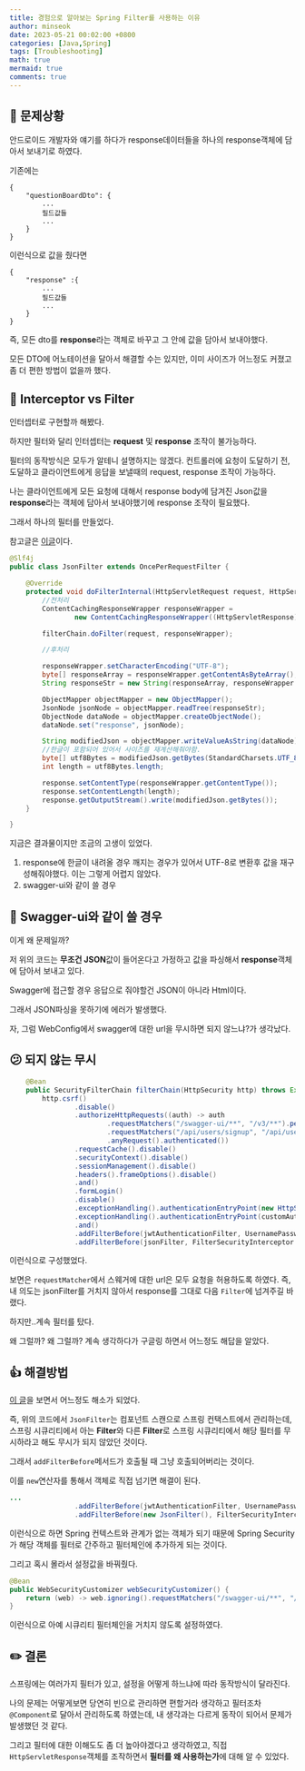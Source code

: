 ```yaml
---
title: 경험으로 알아보는 Spring Filter를 사용하는 이유
author: minseok
date: 2023-05-21 00:02:00 +0800
categories: [Java,Spring]
tags: [Troubleshooting]
math: true
mermaid: true
comments: true
---
```


## 🔅 문제상황

안드로이드 개발자와 얘기를 하다가 response데이터들을 하나의 response객체에 담아서 보내기로 하였다.

기존에는

```text
{
    "questionBoardDto": {
        ...
        필드값들
        ...
    }
}
```

이런식으로 값을 줬다면

```text
{
    "response" :{
        ...
        필드값들
        ...
    }
}
```

즉, 모든 dto를 **response**라는 객체로 바꾸고 그 안에 값을 담아서 보내야했다.

모든 DTO에 어노테이션을 달아서 해결할 수는 있지만, 이미 사이즈가 어느정도 커졌고 좀 더 편한 방법이 없을까 했다.

## 🤔 Interceptor vs Filter

인터셉터로 구현할까 해봤다.

하지만 필터와 달리 인터셉터는 **request** 및 **response** 조작이 불가능하다.

필터의 동작방식은 모두가 알테니 설명하지는 않겠다. 컨트롤러에 요청이 도달하기 전, 도달하고 클라이언트에게 응답을 보낼때의 request, response 조작이 가능하다.

나는 클라이언트에게 모든 요청에 대해서 response body에 담겨진 Json값을 **response**라는 객체에 담아서 보내야했기에 response 조작이 필요했다.

그래서 하나의 필터를 만들었다.

참고글은 [이글](https://medium.com/sjk5766/spring-filter%EC%97%90%EC%84%9C-response-%EC%88%98%EC%A0%95%ED%95%98%EA%B8%B0-7de6da9836f5)이다.



```java
@Slf4j
public class JsonFilter extends OncePerRequestFilter {

    @Override
    protected void doFilterInternal(HttpServletRequest request, HttpServletResponse response, FilterChain filterChain) throws ServletException, IOException {
        //전처리
        ContentCachingResponseWrapper responseWrapper =
                new ContentCachingResponseWrapper((HttpServletResponse) response);

        filterChain.doFilter(request, responseWrapper);

        //후처리

        responseWrapper.setCharacterEncoding("UTF-8");
        byte[] responseArray = responseWrapper.getContentAsByteArray();
        String responseStr = new String(responseArray, responseWrapper.getCharacterEncoding());

        ObjectMapper objectMapper = new ObjectMapper();
        JsonNode jsonNode = objectMapper.readTree(responseStr);
        ObjectNode dataNode = objectMapper.createObjectNode();
        dataNode.set("response", jsonNode);

        String modifiedJson = objectMapper.writeValueAsString(dataNode);
        //한글이 포함되어 있어서 사이즈를 재계산해줘야함.
        byte[] utf8Bytes = modifiedJson.getBytes(StandardCharsets.UTF_8);
        int length = utf8Bytes.length;

        response.setContentType(responseWrapper.getContentType());
        response.setContentLength(length);
        response.getOutputStream().write(modifiedJson.getBytes());
    }

}
```

지금은 결과물이지만 조금의 고생이 있었다.

1. response에 한글이 내려올 경우 깨지는 경우가 있어서 UTF-8로 변환후 값을 재구성해줘야했다. 이는 그렇게 어렵지 않았다.
2. swagger-ui와 같이 쓸 경우

## 🤔 Swagger-ui와 같이 쓸 경우

이게 왜 문제일까?

저 위의 코드는 **무조건 JSON**값이 들어온다고 가정하고 값을 파싱해서 **response**객체에 담아서 보내고 있다.

Swagger에 접근할 경우 응답으로 줘야할건 JSON이 아니라 Html이다.

그래서 JSON파싱을 못하기에 에러가 발생했다.

자, 그럼 WebConfig에서 swagger에 대한 url을 무시하면 되지 않느냐?가 생각났다.

## 😕 되지 않는 무시

```java
    @Bean
    public SecurityFilterChain filterChain(HttpSecurity http) throws Exception {
        http.csrf()
                .disable()
                .authorizeHttpRequests((auth) -> auth
                        .requestMatchers("/swagger-ui/**", "/v3/**").permitAll()
                        .requestMatchers("/api/users/signup", "/api/users/verification").permitAll()
                        .anyRequest().authenticated())
                .requestCache().disable()
                .securityContext().disable()
                .sessionManagement().disable()
                .headers().frameOptions().disable()
                .and()
                .formLogin()
                .disable()
                .exceptionHandling().authenticationEntryPoint(new HttpStatusEntryPoint(HttpStatus.UNAUTHORIZED))
                .exceptionHandling().authenticationEntryPoint(customAuthenticationEntryPoint)
                .and()
                .addFilterBefore(jwtAuthenticationFilter, UsernamePasswordAuthenticationFilter.class)
                .addFilterBefore(jsonFilter, FilterSecurityInterceptor.class);
```

이런식으로 구성했었다.

보면은 `requestMatcher`에서 스웨거에 대한 url은 모두 요청을 허용하도록 하였다. 즉, 내 의도는 jsonFilter를 거치지 않아서 response를 그대로 다음 `Filter`에 넘겨주길 바랬다.

하지만..계속 필터를 탔다. 

왜 그럴까? 왜 그럴까? 계속 생각하다가 구글링 하면서 어느정도 해답을 알았다.

## 👍 해결방법

[이 글](https://velog.io/@jh5253/Spring-Security-%ED%95%84%ED%84%B0-%EB%93%B1%EB%A1%9D-%EC%8B%9C-%EC%A3%BC%EC%9D%98%EC%82%AC%ED%95%ADignore)을 보면서 어느정도 해소가 되었다.

즉, 위의 코드에서 `JsonFilter`는 컴포넌트 스캔으로 스프링 컨택스트에서 관리하는데, 스프링 시큐리티에서 아는 **Filter**와 다른 **Filter**로 스프링 시큐리티에서 해당 필터를 무시하라고 해도 무시가 되지 않았던 것이다.

그래서 `addFilterBefore`메서드가 호출될 때 그냥 호출되어버리는 것이다.

이를 `new`연산자를 통해서 객체로 직접 넘기면 해결이 된다.

```java
...
                .addFilterBefore(jwtAuthenticationFilter, UsernamePasswordAuthenticationFilter.class)
                .addFilterBefore(new JsonFilter(), FilterSecurityInterceptor.class);
```

이런식으로 하면 Spring 컨텍스트와 관계가 없는 객체가 되기 때문에 Spring Security가 해당 객체를 필터로 간주하고 필터체인에 추가하게 되는 것이다.

그리고 혹시 몰라서 설정값을 바꿔줬다.

```java
@Bean
public WebSecurityCustomizer webSecurityCustomizer() {
    return (web) -> web.ignoring().requestMatchers("/swagger-ui/**", "/v3/**");
}
```

이런식으로 아예 시큐리티 필터체인을 거치지 않도록 설정하였다.

## ✏️ 결론

스프링에는 여러가지 필터가 있고, 설정을 어떻게 하느냐에 따라 동작방식이 달라진다.

나의 문제는 어떻게보면 당연히 빈으로 관리하면 편할거라 생각하고 필터조차 `@Component`로 달아서 관리하도록 하였는데, 내 생각과는 다르게 동작이 되어서 문제가 발생했던 것 같다.

그리고 필터에 대한 이해도도 좀 더 높아야겠다고 생각하였고, 직접 `HttpServletResponse`객체를 조작하면서 **필터를 왜 사용하는가**에 대해 알 수 있었다.